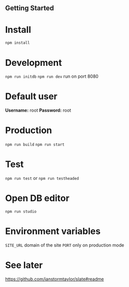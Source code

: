 ## Getting Started

# Install

`npm install`

# Development

`npm run initdb`
`npm run dev` run on port 8080

# Default user

<b>Username:</b> root
<b>Password:</b> root

# Production

`npm run build`
`npm run start`

# Test

`npm run test`
or
`npm run testheaded`

# Open DB editor

`npm run studio`

# Environment variables

`SITE_URL` domain of the site
`PORT` only on production mode

# See later

https://github.com/ianstormtaylor/slate#readme
